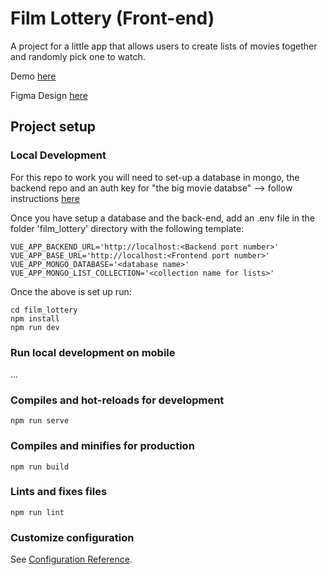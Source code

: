 # Film Lottery (Front-end)

A project for a little app that allows users to create lists of movies together and randomly pick one to watch.

Demo [here](https://filmlottery.netlify.app/sign-up)

Figma Design [here](https://www.figma.com/design/O7cEcJvD4DsHzxPaSFbBLX/film_lottery?m=auto&t=1B5ne6Uziar2qC8B-1)

## Project setup

### Local Development

For this repo to work you will need to set-up a database in mongo, the backend repo and an auth key for "the big movie databse" --> follow instructions [here](https://github.com/marteenaf/film_lottery_backend)

Once you have setup a database and the back-end, add an .env file in the folder 'film_lottery' directory with the following template:

```{env file}
VUE_APP_BACKEND_URL='http://localhost:<Backend port number>'
VUE_APP_BASE_URL='http://localhost:<Frontend port number>'
VUE_APP_MONGO_DATABASE='<database name>'
VUE_APP_MONGO_LIST_COLLECTION='<collection name for lists>'
```

Once the above is set up run:
```
cd film_lottery
npm install
npm run dev
```

### Run local development on mobile

...

### Compiles and hot-reloads for development
```
npm run serve
```

### Compiles and minifies for production
```
npm run build
```

### Lints and fixes files
```
npm run lint
```

### Customize configuration
See [Configuration Reference](https://cli.vuejs.org/config/).
